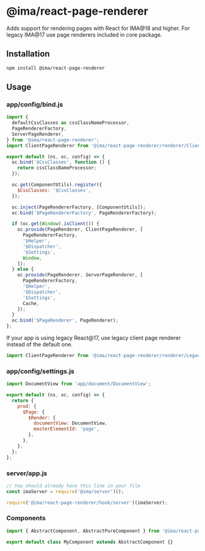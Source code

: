 # @ima/react-page-renderer

Adds support for rendering pages with React for IMA@18 and higher. For legacy IMA@17 use page renderers included in core package.

## Installation

```bash npm2yarn
npm install @ima/react-page-renderer
```

## Usage

### app/config/bind.js
```javascript
import {
  defaultCssClasses as cssClassNameProcessor,
  PageRendererFactory,
  ServerPageRenderer,
} from '@ima/react-page-renderer';
import ClientPageRenderer from '@ima/react-page-renderer/renderer/ClientPageRenderer';

export default (ns, oc, config) => {
  oc.bind('$CssClasses', function () {
    return cssClassNameProcessor;
  });

  oc.get(ComponentUtils).register({
    $CssClasses: '$CssClasses',
  });

  oc.inject(PageRendererFactory, [ComponentUtils]);
  oc.bind('$PageRendererFactory', PageRendererFactory);

  if (oc.get(Window).isClient()) {
    oc.provide(PageRenderer, ClientPageRenderer, [
      PageRendererFactory,
      '$Helper',
      '$Dispatcher',
      '$Settings',
      Window,
    ]);
  } else {
    oc.provide(PageRenderer, ServerPageRenderer, [
      PageRendererFactory,
      '$Helper',
      '$Dispatcher',
      '$Settings',
      Cache,
    ]);
  }
  oc.bind('$PageRenderer', PageRenderer);
};
```

If your app is using legacy React@17, use legacy client page renderer instead of the default one.
```javascript
import ClientPageRenderer from '@ima/react-page-renderer/renderer/LegacyClientPageRenderer';
```

### app/config/settings.js
```javascript
import DocumentView from 'app/document/DocumentView';

export default (ns, oc, config) => {
  return {
    prod: {
      $Page: {
        $Render: {
          documentView: DocumentView,
          masterElementId: 'page',
        },
      },
    },
  };
};
```

### server/app.js
```javascript
// You should already have this line in your file
const imaServer = require('@ima/server')();

require('@ima/react-page-renderer/hook/server')(imaServer);
```

### Components
```javascript
import { AbstractComponent, AbstractPureComponent } from '@ima/react-page-renderer';

export default class MyComponent extends AbstractComponent {}
```
